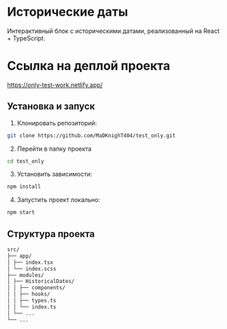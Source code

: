 # Исторические даты

Интерактивный блок с историческими датами, реализованный на React + TypeScript.

# Ссылка на деплой проекта

https://only-test-work.netlify.app/

## Установка и запуск

1. Клонировать репозиторий:

```bash
git clone https://github.com/MaDKnighT404/test_only.git
```

2. Перейти в папку проекта

```bash
cd test_only
```

3. Установить зависимости:

```bash
npm install
```

4. Запустить проект локально:

```bash
npm start
```

## Структура проекта

```bash
src/
├── app/
│ ├── index.tsx
│ └── index.scss
├── modules/
│ ├── HistoricalDates/
│ │ ├── components/
│ │ ├── hooks/
│ │ ├── types.ts
│ │ └── index.ts
│ └── ...
└── ...
```
